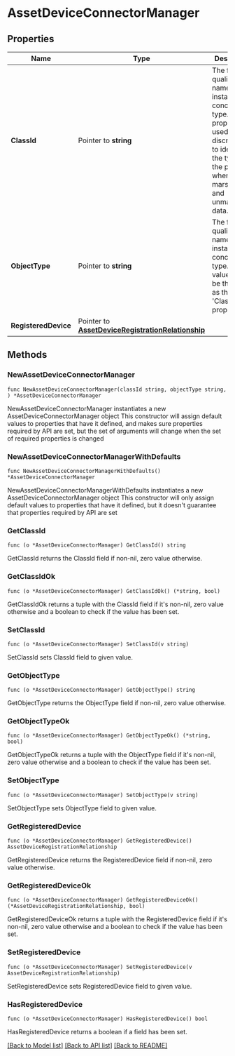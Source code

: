 # AssetDeviceConnectorManager

## Properties

Name | Type | Description | Notes
------------ | ------------- | ------------- | -------------
**ClassId** | Pointer to **string** | The fully-qualified name of the instantiated, concrete type. This property is used as a discriminator to identify the type of the payload when marshaling and unmarshaling data. | [default to "asset.DeviceConnectorManager"]
**ObjectType** | Pointer to **string** | The fully-qualified name of the instantiated, concrete type. The value should be the same as the &#39;ClassId&#39; property. | [default to "asset.DeviceConnectorManager"]
**RegisteredDevice** | Pointer to [**AssetDeviceRegistrationRelationship**](asset.DeviceRegistration.Relationship.md) |  | [optional] 

## Methods

### NewAssetDeviceConnectorManager

`func NewAssetDeviceConnectorManager(classId string, objectType string, ) *AssetDeviceConnectorManager`

NewAssetDeviceConnectorManager instantiates a new AssetDeviceConnectorManager object
This constructor will assign default values to properties that have it defined,
and makes sure properties required by API are set, but the set of arguments
will change when the set of required properties is changed

### NewAssetDeviceConnectorManagerWithDefaults

`func NewAssetDeviceConnectorManagerWithDefaults() *AssetDeviceConnectorManager`

NewAssetDeviceConnectorManagerWithDefaults instantiates a new AssetDeviceConnectorManager object
This constructor will only assign default values to properties that have it defined,
but it doesn't guarantee that properties required by API are set

### GetClassId

`func (o *AssetDeviceConnectorManager) GetClassId() string`

GetClassId returns the ClassId field if non-nil, zero value otherwise.

### GetClassIdOk

`func (o *AssetDeviceConnectorManager) GetClassIdOk() (*string, bool)`

GetClassIdOk returns a tuple with the ClassId field if it's non-nil, zero value otherwise
and a boolean to check if the value has been set.

### SetClassId

`func (o *AssetDeviceConnectorManager) SetClassId(v string)`

SetClassId sets ClassId field to given value.


### GetObjectType

`func (o *AssetDeviceConnectorManager) GetObjectType() string`

GetObjectType returns the ObjectType field if non-nil, zero value otherwise.

### GetObjectTypeOk

`func (o *AssetDeviceConnectorManager) GetObjectTypeOk() (*string, bool)`

GetObjectTypeOk returns a tuple with the ObjectType field if it's non-nil, zero value otherwise
and a boolean to check if the value has been set.

### SetObjectType

`func (o *AssetDeviceConnectorManager) SetObjectType(v string)`

SetObjectType sets ObjectType field to given value.


### GetRegisteredDevice

`func (o *AssetDeviceConnectorManager) GetRegisteredDevice() AssetDeviceRegistrationRelationship`

GetRegisteredDevice returns the RegisteredDevice field if non-nil, zero value otherwise.

### GetRegisteredDeviceOk

`func (o *AssetDeviceConnectorManager) GetRegisteredDeviceOk() (*AssetDeviceRegistrationRelationship, bool)`

GetRegisteredDeviceOk returns a tuple with the RegisteredDevice field if it's non-nil, zero value otherwise
and a boolean to check if the value has been set.

### SetRegisteredDevice

`func (o *AssetDeviceConnectorManager) SetRegisteredDevice(v AssetDeviceRegistrationRelationship)`

SetRegisteredDevice sets RegisteredDevice field to given value.

### HasRegisteredDevice

`func (o *AssetDeviceConnectorManager) HasRegisteredDevice() bool`

HasRegisteredDevice returns a boolean if a field has been set.


[[Back to Model list]](../README.md#documentation-for-models) [[Back to API list]](../README.md#documentation-for-api-endpoints) [[Back to README]](../README.md)


